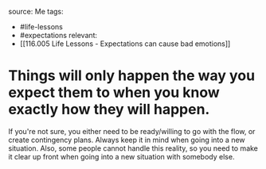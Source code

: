 source: Me
tags:
- #life-lessons 
- #expectations
relevant:
- [[116.005 Life Lessons - Expectations can cause bad emotions]]

# Things will only happen the way you expect them to when you know exactly how they will happen.

If you're not sure, you either need to be ready/willing to go with the flow, or create contingency plans. Always keep it in mind when going into a new situation. Also, some people cannot handle this reality, so you need to make it clear up front when going into a new situation with somebody else.
